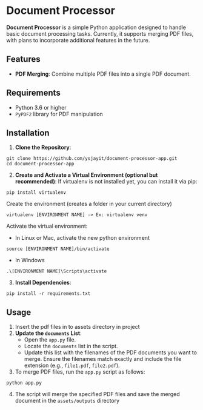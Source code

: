 # Document Processor

**Document Processor** is a simple Python application designed to handle basic document processing tasks. Currently, it supports merging PDF files, with plans to incorporate additional features in the future.

## Features

- **PDF Merging**: Combine multiple PDF files into a single PDF document.

## Requirements

- Python 3.6 or higher
- `PyPDF2` library for PDF manipulation

## Installation

1. **Clone the Repository**:
```shell
git clone https://github.com/ysjayit/document-processor-app.git
cd document-processor-app
```
2. **Create and Activate a Virtual Environment (optional but recommended)**:
If virtualenv is not installed yet, you can install it via pip:
```shell
pip install virtualenv
```
Create the environment (creates a folder in your current directory)
```shell
virtualenv [ENVIRONMENT NAME] -> Ex: virtualenv venv
```
Activate the virtual environment:
- In Linux or Mac, activate the new python environment
```shell
source [ENVIRONMENT NAME]/bin/activate
```
- In Windows
```shell
.\[ENVIRONMENT NAME]\Scripts\activate
```
3. **Install Dependencies**:
```shell
pip install -r requirements.txt
```

## Usage
1. Insert the pdf files in to assets directory in project
2. **Update the `documents` List**:
   - Open the `app.py` file.
   - Locate the `documents` list in the script.
   - Update this list with the filenames of the PDF documents you want to merge. Ensure the filenames match exactly and include the file extension (e.g., `file1.pdf`, `file2.pdf`).
3. To merge PDF files, run the `app.py` script as follows:
```shell
python app.py
```
4. The script will merge the specified PDF files and save the merged document in the `assets/outputs` directory
